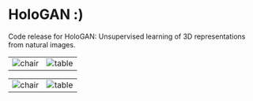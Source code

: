 # HoloGAN :)

Code release for HoloGAN: Unsupervised learning of 3D representations from natural images.

<p><table>
  <tr valign="top">
    <td width="50%"><img src="gifs/cars.gif" alt="chair" /></td>
    <td width="50%"><img src="gifs/cars.gif" alt="table" /></td>
  </tr>
</table></p>

<p><table>
  <tr valign="top">
    <td width="50%"><img src="gifs/cars.gif" alt="chair" /></td>
    <td width="50%"><img src="gifs/cars.gif" alt="table" /></td>
  </tr>
</table></p>
